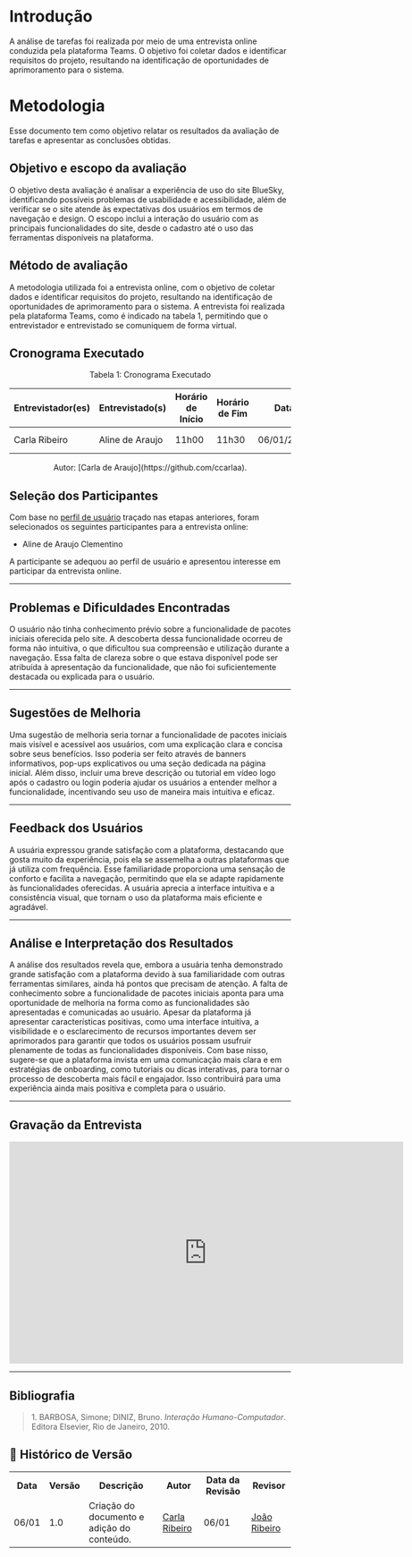 # Introdução

A análise de tarefas foi realizada por meio de uma entrevista online conduzida pela plataforma Teams. O objetivo foi coletar dados e identificar requisitos do projeto, resultando na identificação de oportunidades de aprimoramento para o sistema.

# Metodologia

Esse documento tem como objetivo relatar os resultados da avaliação de tarefas e apresentar as conclusões obtidas.

## Objetivo e escopo da avaliação

O objetivo desta avaliação é analisar a experiência de uso do site BlueSky, identificando possíveis problemas de usabilidade e acessibilidade, além de verificar se o site atende às expectativas dos usuários em termos de navegação e design. O escopo inclui a interação do usuário com as principais funcionalidades do site, desde o cadastro até o uso das ferramentas disponíveis na plataforma.

## Método de avaliação

A metodologia utilizada foi a entrevista online, com o objetivo de coletar dados e identificar requisitos do projeto, resultando na identificação de oportunidades de aprimoramento para o sistema. A entrevista foi realizada pela plataforma Teams, como é indicado na tabela 1, permitindo que o entrevistador e entrevistado se comuniquem de forma virtual.

## Cronograma Executado

<p style="text-align: center">Tabela 1: Cronograma Executado</p>

| Entrevistador(es)           | Entrevistado(s)             | Horário de Início | Horário de Fim | Data       | Local           |
| --------------------------- | --------------------------- | ----------------- | -------------- | ---------- | --------------- |
| Carla Ribeiro               | Aline de Araujo             | 11h00             | 11h30          | 06/01/2025 | Plataforma Teams |

<p style="text-align: center">Autor: [Carla de Araujo](https://github.com/ccarlaa).</p>

## Seleção dos Participantes

Com base no [perfil de usuário](http://localhost:8000/AnaliseRequisitos/Resultado/) traçado nas etapas anteriores, foram selecionados os seguintes participantes para a entrevista online:

- Aline de Araujo Clementino

A participante se adequou ao perfil de usuário e apresentou interesse em participar da entrevista online.

---

## Problemas e Dificuldades Encontradas

O usuário não tinha conhecimento prévio sobre a funcionalidade de pacotes iniciais oferecida pelo site. A descoberta dessa funcionalidade ocorreu de forma não intuitiva, o que dificultou sua compreensão e utilização durante a navegação. Essa falta de clareza sobre o que estava disponível pode ser atribuída à apresentação da funcionalidade, que não foi suficientemente destacada ou explicada para o usuário.

---

## Sugestões de Melhoria

Uma sugestão de melhoria seria tornar a funcionalidade de pacotes iniciais mais visível e acessível aos usuários, com uma explicação clara e concisa sobre seus benefícios. Isso poderia ser feito através de banners informativos, pop-ups explicativos ou uma seção dedicada na página inicial. Além disso, incluir uma breve descrição ou tutorial em vídeo logo após o cadastro ou login poderia ajudar os usuários a entender melhor a funcionalidade, incentivando seu uso de maneira mais intuitiva e eficaz.

---

## Feedback dos Usuários

A usuária expressou grande satisfação com a plataforma, destacando que gosta muito da experiência, pois ela se assemelha a outras plataformas que já utiliza com frequência. Esse familiaridade proporciona uma sensação de conforto e facilita a navegação, permitindo que ela se adapte rapidamente às funcionalidades oferecidas. A usuária aprecia a interface intuitiva e a consistência visual, que tornam o uso da plataforma mais eficiente e agradável.

---

## Análise e Interpretação dos Resultados

A análise dos resultados revela que, embora a usuária tenha demonstrado grande satisfação com a plataforma devido à sua familiaridade com outras ferramentas similares, ainda há pontos que precisam de atenção. A falta de conhecimento sobre a funcionalidade de pacotes iniciais aponta para uma oportunidade de melhoria na forma como as funcionalidades são apresentadas e comunicadas ao usuário. Apesar da plataforma já apresentar características positivas, como uma interface intuitiva, a visibilidade e o esclarecimento de recursos importantes devem ser aprimorados para garantir que todos os usuários possam usufruir plenamente de todas as funcionalidades disponíveis. Com base nisso, sugere-se que a plataforma invista em uma comunicação mais clara e em estratégias de onboarding, como tutoriais ou dicas interativas, para tornar o processo de descoberta mais fácil e engajador. Isso contribuirá para uma experiência ainda mais positiva e completa para o usuário.

---

## Gravação da Entrevista

<iframe width="705" height="397" src="https://www.youtube.com/embed/uRkE1PiHlQI" title="hta - execução - grupo 1" frameborder="0" allow="accelerometer; autoplay; clipboard-write; encrypted-media; gyroscope; picture-in-picture; web-share" referrerpolicy="strict-origin-when-cross-origin" allowfullscreen></iframe>

---

## Bibliografia

 > <a name="1"></a> 1. BARBOSA, Simone; DINIZ, Bruno. *Interação Humano-Computador*. Editora Elsevier, Rio de Janeiro, 2010.

## :round_pushpin: Histórico de Versão

<div align="center">
    <table>
        <tr>
            <th>Data</th>
            <th>Versão</th>
            <th>Descrição</th>
            <th>Autor</th>
            <th>Data da Revisão</th>
            <th>Revisor</th>
        </tr>
        <tr>
            <td>06/01</td>
            <td>1.0</td>
            <td>Criação do documento e adição do conteúdo.</td>
            <td><a href="https://github.com/ccarlaa">Carla Ribeiro</a></td>
            <td>06/01</td>
            <td><a href="https://github.com/Joa0V">João Ribeiro</a></td>
        </tr>
    </table>
</div>
